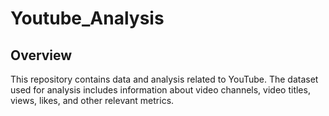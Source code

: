 # Youtube_Analysis

## Overview

This repository contains data and analysis related to YouTube. The dataset used for analysis includes information about video channels, video titles, views, likes, and other relevant metrics.

